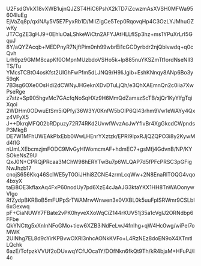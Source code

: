 U2FsdGVkX18vXWB1ujnQJZST4HiC6PshX2kTD7iZcwzmAsXVSH0MFWa95604luEg
EjVaZq8p/qxiNAy5V5E7PyxRb1D/MlIZigCe5Tep0RqovqHp4C3OzLYJMhuGZwKy
JT7CgZE3gHJ9+0EhluOaLShkeWiCtn2AFYJAtHLLfISp3hz+ms1YPuXrLrI5GquJ
8Y/aQYZAcqb+MEDPnyR7NjftPim0nh99wbrEi1cGCDyrbdr2njQblvwdq+q0cQvh
Lrh9pz9GMM8capKf0OMpnMUzbdoVSHo5k+lp885nuYKSZmTt1ordNseNll3TS/Tu
YMcsTCBtO4osKfst2UlGhFwPfm5dLJNQ9/H9liJgib+EshKNnqy8ANp6Bo3y59qK
7B3sg6OXe0OsHdi2dCWNyJHGeknXDvDTuLjQh/e3QhXAEmnQn2c0iia7XwPseRge
z7stz+Sp905hgvMc7GAcfqNoSqHXz9H6MmQdZamszScTB/xjQr1KyYlfgTqiXqoi
2WDHm0ODwuEtSm5iQPfy/36W3Y/0KnfW5bOIP6QI43rhm9Vw1eWAYy4Qxz4VFyX5
J++DkrqMFQ02bRDpuzy72R74RKd2UvwfWvzAcJwYflvBr4XgGkcdCWpndsP3MkgB
DE7W1MFhUWEAkPIxEbb0WwLHEnrYXztzk/EPRI9IpxRJjQZQPO3i8y2KywMd4flG
nUmLXEbcmzjmFODC9MvGyHIWomcmAF+hdmEC7+gsMfj4GdvnB/NP/KYSOkeNsZ9U
QxJ0N+CPRQjPRcaa3MChW98hERYTwBu7p6WLQAP7d5fPFcPRSC3pGFigNwJhzb17
cnojS656Kkq46SclWE5yT0OiJHhi8ZCNE4zrmLcqWw+2N8EnaRlTOQG4vqo4bxyX
taEi8OE3kflaxAq4FxP60nodUy7pd6XzE4cJaAJG3ktaYKX1HH8TnWAOonywVIgo
RfZydpBKRBoB5mFUPpSrTWAMrwWnwen3x0VXBL0k5uuFpISRWmr9CSLbI6xGexwq
pF+CiaNUWY7FBate2vPK0hyveXXoWqCiZ144rKUV51j35a1cVglJ2ORNdbp6FFbe
QkYNCttg5xXnlnNFoGMo+tiew6XZB3iNdFeLwJ4fnlhg+qW4Hc0wg/wiPeI7oMWK
2UlNhg7EL8d9cYirKPBvwOXRl3nhcAONkKVFo+L4RzNEz8doEN9oX4XTmtlLQchk
6azE/TofpzkVVUf2oDUxwqYCfUOca1Y/DOfNkn6fkQt9Th/kR4bjaM+HFuPJ/I4c
